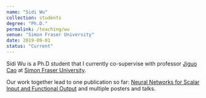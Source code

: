 ```yaml
---
name: "Sidi Wu"
collection: students
degree: "Ph.D."
permalink: /teaching/wu
venue: "Simon Fraser University"
date: 2019-09-01
status: "Current"
---
```


Sidi Wu is a Ph.D student that I currently co-supervise with professor [Jiguo Cao](https://www.sfu.ca/science/stat/cao/index.html) at [Simon Fraser University](https://www.sfu.ca/stat-actsci.html).

Our work together lead to one publication so far: [Neural Networks for Scalar Input and Functional Output](https://cedricbeaulac.github.io/publication/preprint5) and multiple posters and talks. 



